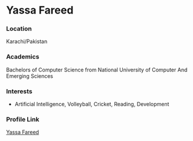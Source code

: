 # Yassa Fareed

### Location

Karachi/Pakistan

### Academics

Bachelors of Computer Science from National University of Computer And Emerging Sciences

### Interests

- Artificial Intelligence, Volleyball, Cricket, Reading, Development

### Profile Link

[Yassa Fareed](https://github.com/YassaFareed)
